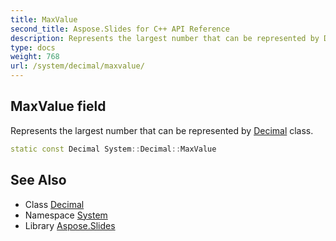```yaml
---
title: MaxValue
second_title: Aspose.Slides for C++ API Reference
description: Represents the largest number that can be represented by Decimal class.
type: docs
weight: 768
url: /system/decimal/maxvalue/
---
```

## MaxValue field


Represents the largest number that can be represented by [Decimal](../) class.

```cpp
static const Decimal System::Decimal::MaxValue
```

## See Also

* Class [Decimal](../)
* Namespace [System](../../)
* Library [Aspose.Slides](../../../)